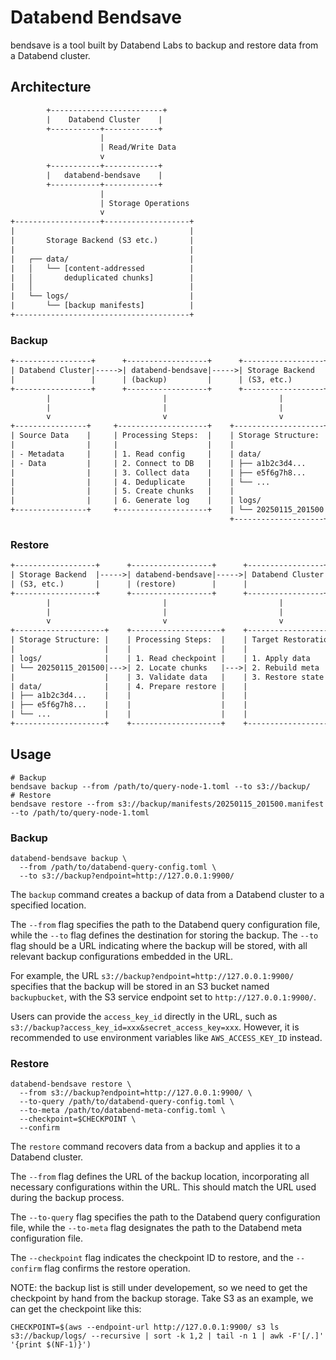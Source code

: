 # Databend Bendsave

bendsave is a tool built by Databend Labs to backup and restore data from a Databend cluster.

## Architecture

```txt
        +-------------------------+
        |    Databend Cluster    |
        +-----------+------------+
                    |
                    | Read/Write Data
                    v
        +-----------+------------+
        |   databend-bendsave    |
        +-----------+------------+
                    |
                    | Storage Operations
                    v
+-------------------+-------------------+
|                                       |
|       Storage Backend (S3 etc.)       |
|                                       |
|   ┌── data/                           |
|   │   └── [content-addressed          |
|   │       deduplicated chunks]        |
|   │                                   |
|   └── logs/                           |
|       └── [backup manifests]          |
+---------------------------------------+
```

### Backup

```txt
+-----------------+      +------------------+      +------------------+
| Databend Cluster|----->| databend-bendsave|----->| Storage Backend  |
|                 |      | (backup)         |      | (S3, etc.)       |
+-----------------+      +------------------+      +------------------+
        |                         |                         |
        |                         |                         |
        v                         v                         v
+----------------+     +--------------------+    +--------------------+
| Source Data    |     | Processing Steps:  |    | Storage Structure: |
|                |     |                    |    |                    |
| - Metadata     |     | 1. Read config     |    | data/              |
| - Data         |     | 2. Connect to DB   |    | ├── a1b2c3d4...    |
|                |     | 3. Collect data    |    | ├── e5f6g7h8...    |
|                |     | 4. Deduplicate     |    | └── ...            |
|                |     | 5. Create chunks   |    |                    |
|                |     | 6. Generate log    |    | logs/              |
+----------------+     +--------------------+    | └── 20250115_201500|
                                                 +--------------------+
```

### Restore

```txt
+------------------+      +------------------+      +-----------------+
| Storage Backend  |----->| databend-bendsave|----->| Databend Cluster|
| (S3, etc.)       |      | (restore)        |      |                 |
+------------------+      +------------------+      +-----------------+
        |                         |                         |
        |                         |                         |
        v                         v                         v
+--------------------+    +--------------------+    +--------------------+
| Storage Structure: |    | Processing Steps:  |    | Target Restoration:|
|                    |    |                    |    |                    |
| logs/              |    | 1. Read checkpoint |    | 1. Apply data      |
| └── 20250115_201500|--->| 2. Locate chunks   |--->| 2. Rebuild meta    |
|                    |    | 3. Validate data   |    | 3. Restore state   |
| data/              |    | 4. Prepare restore |    |                    |
| ├── a1b2c3d4...    |    |                    |    |                    |
| ├── e5f6g7h8...    |    |                    |    |                    |
| └── ...            |    |                    |    |                    |
+--------------------+    +--------------------+    +--------------------+
```

## Usage

```shell
# Backup
bendsave backup --from /path/to/query-node-1.toml --to s3://backup/
# Restore
bendsave restore --from s3://backup/manifests/20250115_201500.manifest --to /path/to/query-node-1.toml
```

### Backup

```shell
databend-bendsave backup \
  --from /path/to/databend-query-config.toml \
  --to s3://backup?endpoint=http://127.0.0.1:9900/
```

The `backup` command creates a backup of data from a Databend cluster to a specified location.

The `--from` flag specifies the path to the Databend query configuration file, while the `--to` flag defines the destination for storing the backup. The `--to` flag should be a URL indicating where the backup will be stored, with all relevant backup configurations embedded in the URL.

For example, the URL `s3://backup?endpoint=http://127.0.0.1:9900/` specifies that the backup will be stored in an S3 bucket named `backupbucket`, with the S3 service endpoint set to `http://127.0.0.1:9900/`.

Users can provide the `access_key_id` directly in the URL, such as `s3://backup?access_key_id=xxx&secret_access_key=xxx`. However, it is recommended to use environment variables like `AWS_ACCESS_KEY_ID` instead.

### Restore

```shell
databend-bendsave restore \
  --from s3://backup?endpoint=http://127.0.0.1:9900/ \
  --to-query /path/to/databend-query-config.toml \
  --to-meta /path/to/databend-meta-config.toml \
  --checkpoint=$CHECKPOINT \
  --confirm
```

The `restore` command recovers data from a backup and applies it to a Databend cluster.

The `--from` flag defines the URL of the backup location, incorporating all necessary configurations within the URL. This should match the URL used during the backup process.

The `--to-query` flag specifies the path to the Databend query configuration file, while the `--to-meta` flag designates the path to the Databend meta configuration file.

The `--checkpoint` flag indicates the checkpoint ID to restore, and the `--confirm` flag confirms the restore operation.

NOTE: the backup list is still under developement, so we need to get the checkpoint by hand from the backup storage. Take S3 as an example, we can get the checkpoint like this:

```shell
CHECKPOINT=$(aws --endpoint-url http://127.0.0.1:9900/ s3 ls s3://backup/logs/ --recursive | sort -k 1,2 | tail -n 1 | awk -F'[/.]' '{print $(NF-1)}')
```
